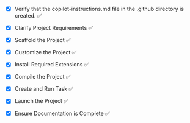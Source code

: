 - [x] Verify that the copilot-instructions.md file in the .github directory is created. ✅

- [x] Clarify Project Requirements ✅
	<!-- Next.js 14 TypeScript project with Vapi.ai voice AI integration and Tailwind CSS -->

- [x] Scaffold the Project ✅
	<!-- Created Next.js project with TypeScript, Tailwind CSS, App Router, and src directory -->

- [x] Customize the Project ✅
	<!-- Implemented voice AI features with Vapi.ai integration and portfolio design matching reference website -->

- [x] Install Required Extensions ✅
	<!-- No specific extensions required for Next.js -->

- [x] Compile the Project ✅
	<!-- Installed dependencies and resolved all issues -->

- [x] Create and Run Task ✅
	<!-- Development server running at http://localhost:3000 -->

- [x] Launch the Project ✅
	<!-- Project successfully launched and accessible in browser -->

- [x] Ensure Documentation is Complete ✅
	<!-- README.md exists and project is well documented with clean git history -->
